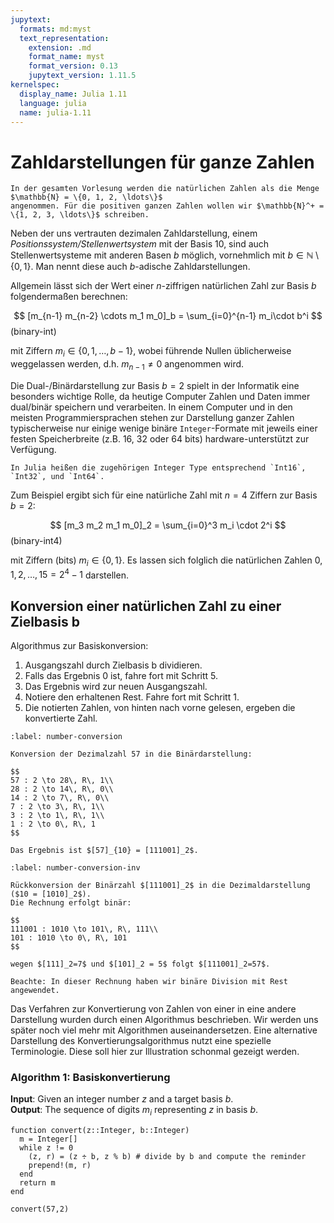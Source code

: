 ```yaml
---
jupytext:
  formats: md:myst
  text_representation:
    extension: .md
    format_name: myst
    format_version: 0.13
    jupytext_version: 1.11.5
kernelspec:
  display_name: Julia 1.11
  language: julia
  name: julia-1.11
---
```


# Zahldarstellungen für ganze Zahlen

```{note}
In der gesamten Vorlesung werden die natürlichen Zahlen als die Menge $\mathbb{N} = \{0, 1, 2, \ldots\}$
angenommen. Für die positiven ganzen Zahlen wollen wir $\mathbb{N}^+ = \{1, 2, 3, \ldots\}$ schreiben.
```

Neben der uns vertrauten dezimalen Zahldarstellung, einem *Positionssystem/Stellenwertsystem*
mit der Basis 10, sind auch Stellenwertsysteme mit anderen Basen $b$ möglich, vornehmlich mit
$b \in \mathbb{N}\setminus\{0, 1\}$. Man nennt diese auch $b$-adische Zahldarstellungen.

Allgemein lässt sich der Wert einer $n$-ziffrigen natürlichen Zahl zur Basis $b$ folgendermaßen
berechnen:

$$
[m_{n-1} m_{n-2} \cdots m_1 m_0]_b = \sum_{i=0}^{n-1} m_i\cdot b^i
$$(binary-int)

mit Ziffern $m_i\in\{0,1,\ldots,b-1\}$, wobei führende Nullen üblicherweise weggelassen werden,
d.h. $m_{n−1} \neq 0$ angenommen wird.

Die Dual-/Binärdarstellung zur Basis $b = 2$ spielt in der Informatik eine besonders wichtige
Rolle, da heutige Computer Zahlen und Daten immer dual/binär speichern und verarbeiten.
In einem Computer und in den meisten Programmiersprachen stehen zur Darstellung ganzer
Zahlen typischerweise nur einige wenige binäre `Integer`-Formate mit jeweils einer festen
Speicherbreite (z.B. 16, 32 oder 64 bits) hardware-unterstützt zur Verfügung.

```{hint}
In Julia heißen die zugehörigen Integer Type entsprechend `Int16`, `Int32`, und `Int64`.
```

Zum Beispiel ergibt sich für eine natürliche Zahl mit $n=4$ Ziffern zur Basis $b=2$:

$$
[m_3 m_2 m_1 m_0]_2 = \sum_{i=0}^3 m_i \cdot 2^i
$$(binary-int4)

mit Ziffern (bits) $m_i\in\{0,1\}$. Es lassen sich folglich die natürlichen Zahlen
$0,1,2,\ldots,15=2^4-1$ darstellen.

## Konversion einer natürlichen Zahl zu einer Zielbasis b
Algorithmus zur Basiskonversion:
1. Ausgangszahl durch Zielbasis b dividieren.
2. Falls das Ergebnis 0 ist, fahre fort mit Schritt 5.
3. Das Ergebnis wird zur neuen Ausgangszahl.
4. Notiere den erhaltenen Rest. Fahre fort mit Schritt 1.
5. Die notierten Zahlen, von hinten nach vorne gelesen, ergeben die konvertierte Zahl.

````{prf:example}
:label: number-conversion

Konversion der Dezimalzahl 57 in die Binärdarstellung:

$$
57 : 2 \to 28\, R\, 1\\
28 : 2 \to 14\, R\, 0\\
14 : 2 \to 7\, R\, 0\\
7 : 2 \to 3\, R\, 1\\
3 : 2 \to 1\, R\, 1\\
1 : 2 \to 0\, R\, 1
$$

Das Ergebnis ist $[57]_{10} = [111001]_2$.
````

````{prf:example}
:label: number-conversion-inv

Rückkonversion der Binärzahl $[111001]_2$ in die Dezimaldarstellung ($10 = [1010]_2$).
Die Rechnung erfolgt binär:

$$
111001 : 1010 \to 101\, R\, 111\\
101 : 1010 \to 0\, R\, 101
$$

wegen $[111]_2=7$ und $[101]_2 = 5$ folgt $[111001]_2=57$.

Beachte: In dieser Rechnung haben wir binäre Division mit Rest angewendet.
````

Das Verfahren zur Konvertierung von Zahlen von einer in eine andere Darstellung wurden
durch einen Algorithmus beschrieben. Wir werden uns später noch viel mehr mit Algorithmen
auseinandersetzen. Eine alternative Darstellung des Konvertierungsalgorithmus nutzt eine
spezielle Terminologie. Diese soll hier zur Illustration schonmal gezeigt werden.

### Algorithm 1: Basiskonvertierung

**Input**: Given an integer number $z$ and a target basis $b$.<br>
**Output**: The sequence of digits $m_i$ representing $z$ in basis $b$.

```{code-cell} julia-1.11
function convert(z::Integer, b::Integer)
  m = Integer[]
  while z != 0
    (z, r) = (z ÷ b, z % b) # divide by b and compute the reminder
    prepend!(m, r)
  end
  return m
end

convert(57,2)
```

